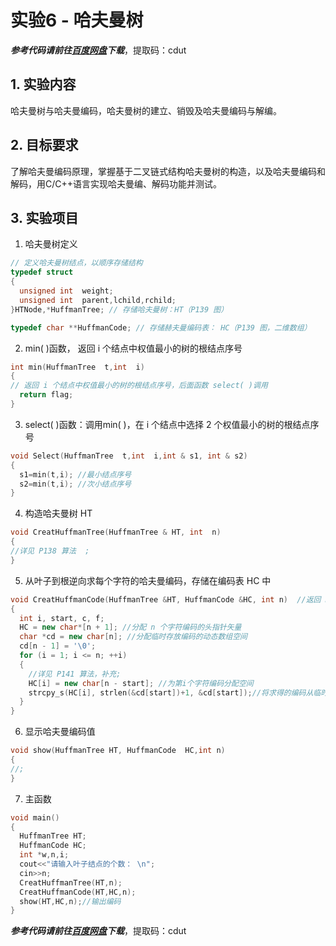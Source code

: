 # 实验6 - 哈夫曼树
***参考代码请前往[百度网盘](https://pan.baidu.com/s/1lAU_YlNtljSCk_uA-ZudjQ)下载***，提取码：cdut
## 1. 实验内容
哈夫曼树与哈夫曼编码，哈夫曼树的建立、销毁及哈夫曼编码与解编。
## 2. 目标要求
了解哈夫曼编码原理，掌握基于二叉链式结构哈夫曼树的构造，以及哈夫曼编码和解码，用C/C++语言实现哈夫曼编、解码功能并测试。
## 3. 实验项目
1.  哈夫曼树定义
```c++
// 定义哈夫曼树结点，以顺序存储结构
typedef struct
{
  unsigned int  weight;
  unsigned int  parent,lchild,rchild;
}HTNode,*HuffmanTree; // 存储哈夫曼树：HT（P139 图）

typedef char **HuffmanCode; // 存储赫夫曼编码表： HC（P139 图，二维数组）
```
2. min( )函数， 返回 i  个结点中权值最小的树的根结点序号
```c++
int min(HuffmanTree  t,int  i)
{
// 返回 i 个结点中权值最小的树的根结点序号，后面函数 select( )调用
  return flag;
}
```
3. select( )函数：调用min( )，在 i 个结点中选择 2 个权值最小的树的根结点序号
```c++
void Select(HuffmanTree  t,int  i,int & s1, int & s2)
{
  s1=min(t,i); //最小结点序号
  s2=min(t,i); //次小结点序号
}
```
4. 构造哈夫曼树 HT
```c++
void CreatHuffmanTree(HuffmanTree & HT, int  n)
{
//详见 P138 算法  ;
}
```
5. 从叶子到根逆向求每个字符的哈夫曼编码，存储在编码表 HC 中
```c++
void CreatHuffmanCode(HuffmanTree &HT, HuffmanCode &HC, int n)  //返回 HC
{
  int i, start, c, f;
  HC = new char*[n + 1]; //分配 n 个字符编码的头指针矢量
  char *cd = new char[n]; //分配临时存放编码的动态数组空间
  cd[n - 1] = '\0';
  for (i = 1; i <= n; ++i)
  { 
    //详见 P141 算法，补充;
    HC[i] = new char[n - start]; //为第i个字符编码分配空间
    strcpy_s(HC[i], strlen(&cd[start])+1, &cd[start]);//将求得的编码从临时空间cd复制到HC的当前行中
  }
}
```
6. 显示哈夫曼编码值
```c++
void show(HuffmanTree HT, HuffmanCode  HC,int n)
{
//;
}
```
7. 主函数
```c++
void main()  
{  
  HuffmanTree HT;  
  HuffmanCode HC;  
  int *w,n,i;  
  cout<<"请输入叶子结点的个数： \n";  
  cin>>n;  
  CreatHuffmanTree(HT,n);  
  CreatHuffmanCode(HT,HC,n);  
  show(HT,HC,n);//输出编码  
}
```
***参考代码请前往[百度网盘](https://pan.baidu.com/s/1lAU_YlNtljSCk_uA-ZudjQ)下载***，提取码：cdut
